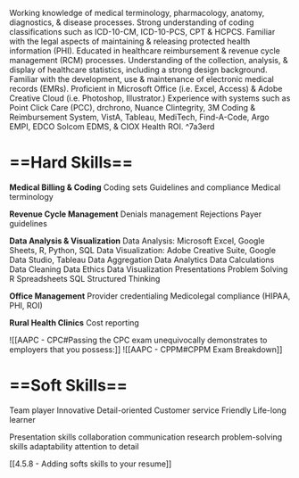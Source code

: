 Working knowledge of medical terminology, pharmacology, anatomy, diagnostics, & disease processes.
Strong understanding of coding classifications such as ICD-10-CM, ICD-10-PCS, CPT & HCPCS.
Familiar with the legal aspects of maintaining & releasing protected health information (PHI).
Educated in healthcare reimbursement & revenue cycle management (RCM) processes.
Understanding of the collection, analysis, & display of healthcare statistics, including a strong design background.
Familiar with the development, use & maintenance of electronic medical records (EMRs).
Proficient in Microsoft Office (i.e. Excel, Access) & Adobe Creative Cloud (i.e. Photoshop, Illustrator.)
Experience with systems such as Point Click Care (PCC), drchrono, Nuance Clintegrity, 3M Coding & Reimbursement System, VistA, Tableau, MediTech, Find-A-Code, Argo EMPI, EDCO Solcom EDMS, & CIOX Health ROI. ^7a3erd

# ==Hard Skills==
**Medical Billing & Coding**
Coding sets
Guidelines and compliance
Medical terminology

**Revenue Cycle Management**
Denials management
Rejections
Payer guidelines

**Data Analysis & Visualization**
Data Analysis: Microsoft Excel, Google Sheets, R, Python, SQL
Data Visualization: Adobe Creative Suite, Google Data Studio, Tableau
Data Aggregation
Data Analytics
Data Calculations
Data Cleaning
Data Ethics
Data Visualization
Presentations
Problem Solving
R
Spreadsheets
SQL
Structured Thinking


**Office Management**
Provider credentialing
Medicolegal compliance (HIPAA, PHI, ROI)

**Rural Health Clinics**
Cost reporting

![[AAPC - CPC#Passing the CPC exam unequivocally demonstrates to employers that you possess:]]
![[AAPC - CPPM#CPPM Exam Breakdown]]

# ==Soft Skills==
Team player
Innovative
Detail-oriented
Customer service
Friendly
Life-long learner

Presentation skills
collaboration
communication
research
problem-solving skills
adaptability
attention to detail

[[4.5.8 - Adding softs skills to your resume]]